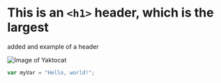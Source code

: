 # This is an `<h1>` header, which is the largest

added and example of a header


![Image of Yaktocat](https://octodex.github.com/images/yaktocat.png)


``` javascript
var myVar = "Hello, world!";
```
